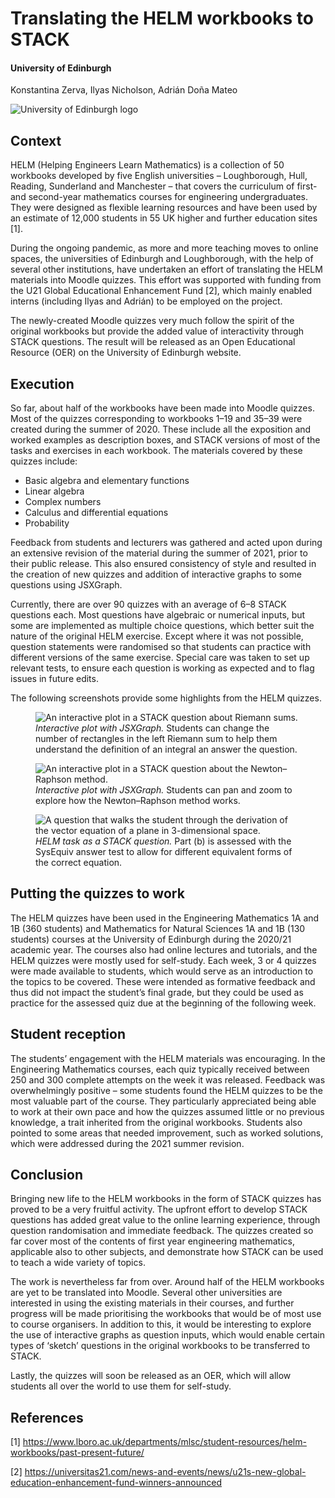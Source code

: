 # Translating the HELM workbooks to STACK

#### University of Edinburgh

Konstantina Zerva, Ilyas Nicholson, Adrián Doña Mateo

<img class="figure-img img-fluid img-logo" src="../../2019/Images/Edinburgh_logo_stacked.png" alt="University of Edinburgh logo">

## Context

HELM (Helping Engineers Learn Mathematics) is a collection of 50 workbooks developed by five English universities – Loughborough, Hull, Reading, Sunderland and Manchester – that covers the curriculum of first- and second-year mathematics courses for engineering undergraduates. They were designed as flexible learning resources and have been used by an estimate of 12,000 students in 55 UK higher and further education sites [1].

During the ongoing pandemic, as more and more teaching moves to online spaces, the universities of Edinburgh and Loughborough, with the help of several other institutions, have undertaken an effort of translating the HELM materials into Moodle quizzes. This effort was supported with funding from the U21 Global Educational Enhancement Fund [2], which mainly enabled interns (including Ilyas and Adrián) to be employed on the project.

The newly-created Moodle quizzes very much follow the spirit of the original workbooks but provide the added value of interactivity through STACK questions. The result will be released as an Open Educational Resource (OER) on the University of Edinburgh website.

## Execution

So far, about half of the workbooks have been made into Moodle quizzes. Most of the quizzes corresponding to workbooks 1–19 and 35–39  were created during the summer of 2020. These include all the exposition and worked examples as description boxes, and STACK versions of most of the tasks and exercises in each workbook. The materials covered by these quizzes include:

* Basic algebra and elementary functions
* Linear algebra
* Complex numbers
* Calculus and differential equations
* Probability

Feedback from students and lecturers was gathered and acted upon during an extensive revision of the material during the summer of 2021, prior to their public release. This also ensured consistency of style and resulted in the creation of new quizzes and addition of interactive graphs to some questions using JSXGraph.

Currently, there are over 90 quizzes with an average of 6–8 STACK questions each. Most questions have algebraic or numerical inputs, but some are implemented as multiple choice questions, which better suit the nature of the original HELM exercise. Except where it was not possible, question statements were randomised so that students can practice with different versions of the same exercise. Special care was taken to set up relevant tests, to ensure each question is working as expected and to flag issues in future edits.

The following screenshots provide some highlights from the HELM quizzes.

<div class="float-none img-middle">
<figure class="figure">
<img class="figure-img img-fluid" src="../Images/HELM_1.png" alt="An interactive plot in a STACK question about Riemann sums.">
<figcaption class="figure-caption">
<i>Interactive plot with JSXGraph.</i> Students can change the number of rectangles in the left Riemann sum to help them understand the definition of an integral an answer the question.
</figcaption>
</figure>
</div>

<div class="float-none img-middle">
<figure class="figure">
<img class="figure-img img-fluid" src="../Images/HELM_2.png" alt="An interactive plot in a STACK question about the Newton–Raphson method.">
<figcaption class="figure-caption">
<i>Interactive plot with JSXGraph.</i> Students can pan and zoom to explore how the Newton–Raphson method works.
</figcaption>
</figure>
</div>

<div class="float-none img-middle">
<figure class="figure">
<img class="figure-img img-fluid" src="../Images/HELM_3.png" alt="A question that walks the student through the derivation of the vector equation of a plane in 3-dimensional space.">
<figcaption class="figure-caption">
<i>HELM task as a STACK question.</i> Part (b) is assessed with the SysEquiv answer test to allow for different equivalent forms of the correct equation.
</figcaption>
</figure>
</div>

## Putting the quizzes to work

The HELM quizzes have been used in the Engineering Mathematics 1A and 1B (360 students) and Mathematics for Natural Sciences 1A and 1B (130 students) courses at the University of Edinburgh during the 2020/21 academic year. The courses also had online lectures and tutorials, and the HELM quizzes were mostly used for self-study. Each week, 3 or 4 quizzes were made available to students, which would serve as an introduction to the topics to be covered. These were intended as formative feedback and thus did not impact the student’s final grade, but they could be used as practice for the assessed quiz due at the beginning of the following week.

## Student reception

The students’ engagement with the HELM materials was encouraging. In the Engineering Mathematics courses, each quiz typically received between 250 and 300 complete attempts on the week it was released. Feedback was overwhelmingly positive – some students found the HELM quizzes to be the most valuable part of the course. They particularly appreciated being able to work at their own pace and how the quizzes assumed little or no previous knowledge, a trait inherited from the original workbooks. Students also pointed to some areas that needed improvement, such as worked solutions, which were addressed during the 2021 summer revision.

## Conclusion

Bringing new life to the HELM workbooks in the form of STACK quizzes has proved to be a very fruitful activity. The upfront effort to develop STACK questions has added great value to the online learning experience, through question randomisation and immediate feedback. The quizzes created so far cover most of the contents of first year engineering mathematics, applicable also to other subjects, and demonstrate how STACK can be used to teach a wide variety of topics.

The work is nevertheless far from over. Around half of the HELM workbooks are yet to be translated into Moodle. Several other universities are interested in using the existing materials in their courses, and further progress will be made prioritising the workbooks that would be of most use to course organisers. In addition to this, it would be interesting to explore the use of interactive graphs as question inputs, which would enable certain types of ‘sketch’ questions in the original workbooks to be transferred to STACK.

Lastly, the quizzes will soon be released as an OER, which will allow students all over the world to use them for self-study.

## References

[1] <https://www.lboro.ac.uk/departments/mlsc/student-resources/helm-workbooks/past-present-future/>

[2] <https://universitas21.com/news-and-events/news/u21s-new-global-education-enhancement-fund-winners-announced>
